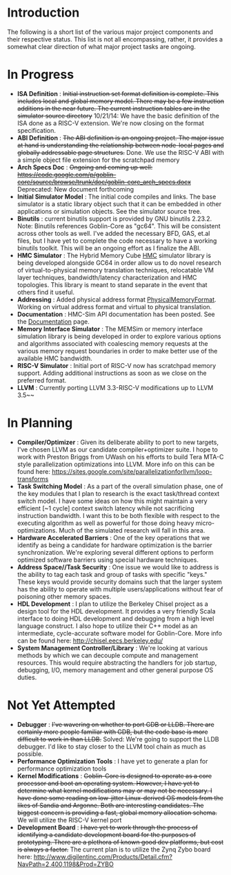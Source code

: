 # Introduction #

The following is a short list of the various major project components and their respective status.
This list is not all encompassing, rather, it provides a somewhat clear direction of what major project tasks are ongoing.

# In Progress #
  * **ISA Definition** : ~~Initial instruction set format definition is complete.  This includes local and global memory model.  There may be a few instruction additions in the near future.  The current instruction tables are in the simulator source directory~~ 10/21/14: We have the basic definition of the ISA done as a RISC-V extension.  We're now closing on the format specification.
  * **ABI Definition** : ~~The ABI definition is an ongoing project.  The major issue at hand is understanding the relationship between node-local pages and globally addressable page structures.~~ Done.  We use the RISC-V ABI with a simple object file extension for the scratchpad memory
  * **Arch Specs Doc** : ~~Ongoing and coming up well: https://code.google.com/p/goblin-core/source/browse/trunk/doc/goblin-core_arch_specs.docx~~ Deprecated: New document forthcoming
  * **Initial Simulator Model** : The initial code compiles and links.  The base simulator is a static library object such that it can be embedded in other applications or simulation objects.  See the simulator source tree.
  * **Binutils** : current binutils support is provided by GNU binutils 2.23.2.  Note: Binutils references Goblin-Core as "gc64".  This will be consistent across other tools as well.  I've added the necessary BFD, GAS, et.al files, but I have yet to complete the code necessary to have a working binutils toolkit.  This will be an ongoing effort as I finalize the ABI.
  * **HMC Simulator** : The Hybrid Memory Cube [HMC](HMC.md) simulator library is being developed alongside GC64 in order allow us to do novel research of virtual-to-physical memory translation techniques, relocatable VM layer techniques, bandwidth/latency characterization and HMC topologies.  This library is meant to stand separate in the event that others find it useful.
  * **Addressing** : Added physical address format [PhysicalMemoryFormat](PhysicalMemoryFormat.md).  Working on virtual address format and virtual to physical translation.
  * **Documentation** : HMC-Sim API documentation has been posted.  See the [Documentation](Documentation.md) page.
  * **Memory Interface Simulator** : The MEMSim or memory interface simulation library is being developed in order to explore various options and algorithms associated with coalescing memory requests at the various memory request boundaries in order to make better use of the available HMC bandwidth.
  * **RISC-V Simulator** : Initial port of RISC-V now has scratchpad memory support.  Adding additional instructions as soon as we close on the preferred format.
  * **LLVM** : Currently porting LLVM 3.3-RISC-V modifications up to LLVM 3.5~~

# In Planning #
  * **Compiler/Optimizer** : Given its deliberate ability to port to new targets, I've chosen LLVM as our candidate compiler+optimizer suite.  I hope to work with Preston Briggs from UWash on his efforts to build Tera MTA-C style parallelization optimizations into LLVM.  More info on this can be found here: https://sites.google.com/site/parallelizationforllvm/loop-transforms
  * **Task Switching Model** : As a part of the overall simulation phase, one of the key modules that I plan to research is the exact task/thread context switch model.  I have some ideas on how this might maintain a very efficient [~1 cycle] context switch latency while not sacrificing instruction bandwidth.  I want this to be both flexible with respect to the executing algorithm as well as powerful for those doing heavy micro-optimizations.  Much of the simulated research will fall in this area.
  * **Hardware Accelerated Barriers** : One of the key operations that we identify as being a candidate for hardware optimization is the barrier synchronization.  We're exploring several different options to perform optimized software barriers using special hardware techniques.
  * **Address Space//Task Security** : One issue we would like to address is the ability to tag each task and group of tasks with specific "keys."  These keys would provide security domains such that the larger system has the ability to operate with multiple users/applications without fear of poisoning other memory spaces.
  * **HDL Development** : I plan to utilize the Berkeley Chisel project as a design tool for the HDL development.  It provides a very friendly Scala interface to doing HDL development and debugging from a high level language construct.  I also hope to utilize their C++ model as an intermediate, cycle-accurate software model for Goblin-Core.  More info can be found here: http://chisel.eecs.berkeley.edu/
  * **System Management Controller/Library** : We're looking at various methods by which we can decouple compute and management resources.  This would require abstracting the handlers for job startup, debugging, I/O, memory management and other general purpose OS duties.

# Not Yet Attempted #
  * **Debugger** : ~~I've wavering on whether to port GDB or LLDB.  There are certainly more people familiar with GDB, but the code base is more difficult to work in than LLDB.~~ Solved:  We're going to support the LLDB debugger.  I'd like to stay closer to the LLVM tool chain as much as possible.
  * **Performance Optimization Tools** : I have yet to generate a plan for performance optimization tools
  * **Kernel Modifications** : ~~Goblin-Core is designed to operate as a core processor and boot an operating system.  However, I have yet to determine what kernel modifications may or may not be necessary.  I have done some reading on low-jitter Linux-derived OS models from the likes of Sandia and Argonne.  Both are interesting candidates.  The biggest concern is providing a fast, global memory allocation schema.~~ We will utilize the RISC-V kernel port
  * **Development Board** : ~~I have yet to work through the process of identifying a candidate development board for the purposes of prototyping.  There are a plethora of known good dev platforms, but cost is always a factor.~~ The current plan is to utilize the Zynq Zybo board here: http://www.digilentinc.com/Products/Detail.cfm?NavPath=2,400,1198&Prod=ZYBO